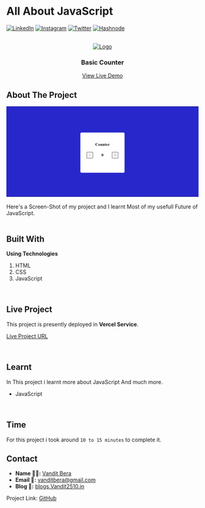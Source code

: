 <!-- Intro -->
# All About JavaScript

<!-- Social Links -->
[![LinkedIn][linkedin-shield]][linkedin-url]
[![Instagram][instagram-shield]][instagram-url]
[![Twitter][twitter-shield]][twitter-url]
[![Hashnode][hashnode-shield]][hashnode-url]

<!-- PROJECT LOGO -->
<br/>
<div align="center">
  <a href="https://github.com/vandit-bera">
    <img src="https://learncodeonline.in/mascot.png" alt="Logo" width="80">
  </a>

<h3 align="center">Basic Counter</h3>

  <p align="center">   
    <a href="hhttps://vb-basic-counter.vercel.app/">View Live Demo</a>
  </p>
</div>

<!-- ABOUT THE PROJECT -->

## About The Project

![Project 15](./ss/1.png)




Here's a Screen-Shot of my project and I learnt Most of my usefull Future of JavaScript.
<br>
<br>

## Built With

**Using Technologies**

1. HTML
2. CSS
3. JavaScript


<br>

## Live Project

This project is presently deployed in **Vercel Service**.



[Live Project URL](https://vb-basic-counter.vercel.app/)
<br>


<!-- LEARNT -->
<br>

## Learnt
In This project i learnt more about JavaScript And much more.
- JavaScript

<!-- NOTE -->
<br>

## Time

For this project i took around `10 to 15 minutes` to complete it.
<br>


<!-- CONTACT -->

## Contact

- **Name 👨‍💻:** [Vandit Bera](https://github.com/vandit-bera)
- **Email 📧:** [vanditbera@gmail.com](mailto:vanditbera@gmail.com)
- **Blog 📝:** [blogs.Vandit2510.in](https://vandit-bera.hashnode.dev/)

Project Link: [GitHub](https://github.com/vandit-bera/Basic-Counter)


<!-- Linkedin -->

[linkedin-shield]: https://img.shields.io/badge/-LinkedIn-black.svg?style=for-the-badge&logo=linkedin&colorB=0B5FBB
[linkedin-url]: https://www.linkedin.com/in/vandit-bera-4a0b02221/

<!-- Instagram -->

[instagram-shield]: https://img.shields.io/badge/Instagram-%23E4405F.svg?style=for-the-badge&logo=Instagram&logoColor=white
[instagram-url]: https://instagram.com/vandit.bera

<!-- Twitter -->

[twitter-shield]: https://img.shields.io/badge/Twitter-%231DA1F2.svg?style=for-the-badge&logo=Twitter&logoColor=white
[twitter-url]: https://twitter.com/vandit_bera_

<!-- Hashnode -->

[hashnode-shield]: https://img.shields.io/badge/Hashnode-2962FF?style=for-the-badge&logo=hashnode&logoColor=white
[hashnode-url]: https://vandit-bera.hashnode.dev/

